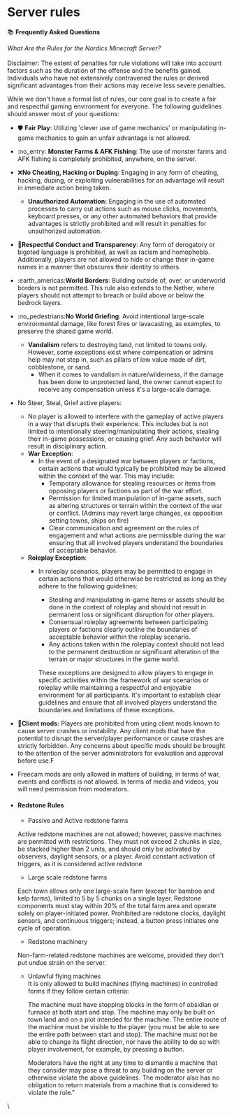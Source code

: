 # Server rules

:books: **Frequently Asked Questions**&#x20;

_What Are the Rules for the Nordics Minecraft Server?_ \
\
Disclaimer: The extent of penalties for rule violations will take into account factors such as the duration of the offense and the benefits gained. Individuals who have not extensively contravened the rules or derived significant advantages from their actions may receive less severe penalties.

While we don't have a formal list of rules, our core goal is to create a fair and respectful gaming environment for everyone. The following guidelines should answer most of your questions:

* :shield: **Fair Play**: Utilizing 'clever use of game mechanics' or manipulating in-game mechanics to gain an unfair advantage is not allowed.
* :no\_entry: **Monster Farms & AFK Fishing**: The use of monster farms and AFK fishing is completely prohibited, anywhere, on the server.
* :x:**No Cheating, Hacking or Duping**: Engaging in any form of cheating, hacking, duping, or exploiting vulnerabilities for an advantage will result in immediate action being taken.
  * **Unauthorized Automation:** Engaging in the use of automated processes to carry out actions such as mouse clicks, movements, keyboard presses, or any other automated behaviors that provide advantages is strictly prohibited and will result in penalties for unauthorized automation.
* :handshake:**Respectful Conduct and Transparency**: Any form of derogatory or bigoted language is prohibited, as well as racism and homophobia. Additionally, players are not allowed to hide or change their in-game names in a manner that obscures their identity to others.
* :earth\_americas:**World Borders**: Building outside of, over, or underworld borders is not permitted. This rule also extends to the Nether, where players should not attempt to breach or build above or below the bedrock layers.
* :no\_pedestrians:**No World Griefing**: Avoid intentional large-scale environmental damage, like forest fires or lavacasting, as examples, to preserve the shared game world.
  * **Vandalism** refers to destroying land, not limited to towns only. However, some exceptions exist where compensation or admins help may not step in, such as pillars of low value made of dirt, cobblestone, or sand.
    * When it comes to vandalism in nature/wilderness, if the damage has been done to unprotected land, the owner cannot expect to receive any compensation unless it's a large-scale damage.
* No Steer, Steal, Grief active players:
  * No player is allowed to interfere with the gameplay of active players in a way that disrupts their experience. This includes but is not limited to intentionally steering/manipulating their actions, stealing their in-game possessions, or causing grief. Any such behavior will result in disciplinary action.&#x20;
  * **War Exception**:
    * In the event of a designated war between players or factions, certain actions that would typically be prohibited may be allowed within the context of the war. This may include:
      * Temporary allowance for stealing resources or items from opposing players or factions as part of the war effort.
      * Permission for limited manipulation of in-game assets, such as altering structures or terrain within the context of the war or conflict. (Admins may revert large changes, ex opposition setting towns, ships on fire)
      * Clear communication and agreement on the rules of engagement and what actions are permissible during the war ensuring that all involved players understand the boundaries of acceptable behavior.
  * **Roleplay Exception**:
    *   In roleplay scenarios, players may be permitted to engage in certain actions that would otherwise be restricted as long as they adhere to the following guidelines:

        * Stealing and manipulating in-game items or assets should be done in the context of roleplay and should not result in permanent loss or significant disruption for other players.
        * Consensual roleplay agreements between participating players or factions clearly outline the boundaries of acceptable behavior within the roleplay scenario.
        * Any actions taken within the roleplay context should not lead to the permanent destruction or significant alteration of the terrain or major structures in the game world.

        These exceptions are designed to allow players to engage in specific activities within the framework of war scenarios or roleplay while maintaining a respectful and enjoyable environment for all participants. It's important to establish clear guidelines and ensure that all involved players understand the boundaries and limitations of these exceptions.
* :scroll:**Client mods:** Players are prohibited from using client mods known to cause server crashes or instability. Any client mods that have the potential to disrupt the server/player performance or cause crashes are strictly forbidden. Any concerns about specific mods should be brought to the attention of the server administrators for evaluation and approval before use.F
* Freecam mods are only allowed in matters of building, in terms of war, events and conflicts is not allowed. In terms of media and videos, you will need permission from moderators.
*   #### Redstone Rules

    * Passive and Active redstone farms

    Active redstone machines are not allowed; however, passive machines are permitted with restrictions. They must not exceed 2 chunks in size, be stacked higher than 2 units, and should only be activated by observers, daylight sensors, or a player. Avoid constant activation of triggers, as it is considered active redstone

    * &#x20;Large scale redstone farms

    Each town allows only one large-scale farm (except for bamboo and kelp farms), limited to 5 by 5 chunks on a single layer. Redstone components must stay within 20% of the total farm area and operate solely on player-initiated power. Prohibited are redstone clocks, daylight sensors, and continuous triggers; instead, a button press initiates one cycle of operation.

    * Redstone machinery

    Non-farm-related redstone machines are welcome, provided they don't put undue strain on the server.

    *   &#x20;Unlawful flying machines \
        It is only allowed to build machines (flying machines) in controlled forms if they follow certain criteria:

        The machine must have stopping blocks in the form of obsidian or furnace at both start and stop. The machine may only be built on town land and on a plot intended for the machine. The entire route of the machine must be visible to the player (you must be able to see the entire path between start and stop). The machine must not be able to change its flight direction, nor have the ability to do so with player involvement, for example, by pressing a button.

        Moderators have the right at any time to dismantle a machine that they consider may pose a threat to any building on the server or otherwise violate the above guidelines. The moderator also has no obligation to return materials from a machine that is considered to violate the rule."

\
